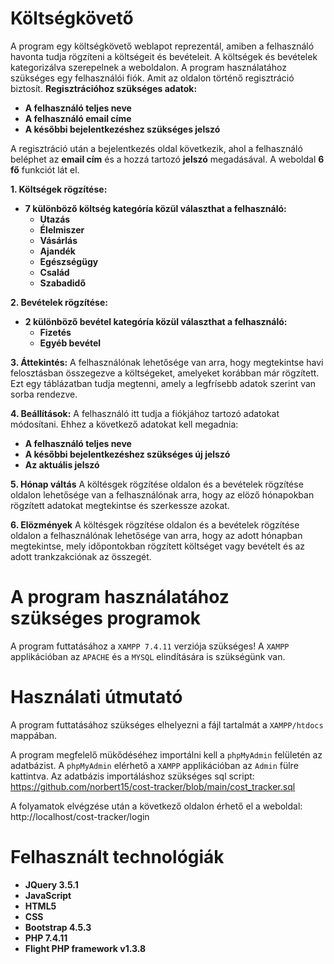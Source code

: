 # Költségkövető

A program egy költségkövető weblapot reprezentál, amiben a felhasználó havonta tudja rögzíteni a költségeit és bevételeit.
A költségek és bevételek kategorizálva szerepelnek a weboldalon. 
A program használatához szükséges egy felhasználói fiók. Amit az oldalon történő regisztráció biztosít.
**Regisztrációhoz szükséges adatok:**
* **A felhasználó teljes neve**
* **A felhasználó email címe**
* **A későbbi bejelentkezéshez szükséges jelszó**

A regisztráció után a bejelentkezés oldal következik, ahol a felhasználó beléphet az **email cím** és a hozzá tartozó **jelszó** megadásával. A weboldal **6 fő** funkciót lát el.

**1. Költségek rögzítése:**
* **7 különböző költség kategóría közül választhat a felhasználó:**
    *  **Utazás**
    * **Élelmiszer**
    * **Vásárlás**
    * **Ajandék**
    * **Egészségügy**
    * **Család**
    * **Szabadidő**

**2. Bevételek rögzítése:**
* **2 különböző bevétel kategóría közül választhat a felhasználó:**
    * **Fizetés**
    * **Egyéb bevétel**

**3. Áttekintés:**
A felhasználónak lehetősége van arra, hogy megtekintse havi felosztásban összegezve a költségeket, amelyeket korábban már rögzített. Ezt egy táblázatban tudja megtenni, amely a legfrísebb adatok szerint van sorba rendezve.

**4. Beállítások:**
A felhasználó itt tudja a fiókjához tartozó adatokat módosítani.
Ehhez a következő adatokat kell megadnia:
* **A felhasználó teljes neve**
* **A későbbi bejelentkezéshez szükséges új jelszó**
* **Az aktuális jelszó**

**5. Hónap váltás**
A költésgek rögzítése oldalon és a bevételek rögzítése oldalon lehetősége van a felhasználónak arra, hogy az elöző hónapokban rögzített adatokat megtekintse és szerkessze azokat. 

**6. Elözmények**
A költésgek rögzítése oldalon és a bevételek rögzítése oldalon a felhasználónak lehetősége van arra, hogy az adott hónapban megtekintse, mely időpontokban rögzített költséget vagy bevételt és az adott trankzakciónak az összegét.

# A program használatához szükséges programok

A program futtatásához a `XAMPP 7.4.11` verziója szükséges!
A `XAMPP` applikációban az `APACHE` és a `MYSQL` elindítására is szükségünk van.

# Használati útmutató
A program futtatásához szükséges elhelyezni a fájl tartalmát a `XAMPP/htdocs` mappában.

A program megfelelő mükődéséhez importálni kell a `phpMyAdmin` felületén az adatbázist. 
A `phpMyAdmin` elérhető a `XAMPP` applikációban az `Admin` fülre kattintva.
Az adatbázis importáláshoz szükséges sql script:
https://github.com/norbert15/cost-tracker/blob/main/cost_tracker.sql

A folyamatok elvégzése után a következő oldalon érhető el a weboldal:
http://localhost/cost-tracker/login

# Felhasznált technológiák
* **JQuery 3.5.1**
* **JavaScript**
* **HTML5**
* **CSS**
* **Bootstrap 4.5.3**
* **PHP 7.4.11**
* **Flight PHP framework v1.3.8**